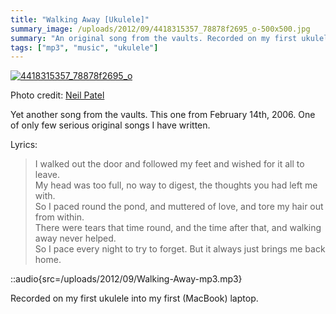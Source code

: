 ```yaml
---
title: "Walking Away [Ukulele]"
summary_image: /uploads/2012/09/4418315357_78878f2695_o-500x500.jpg
summary: "An original song from the vaults. Recorded on my first ukulele into my first (MacBook) laptop."
tags: ["mp3", "music", "ukulele"]
---
```


[![](/uploads/2012/09/4418315357_78878f2695_o-500x500.jpg "4418315357_78878f2695_o")](/uploads/2012/09/4418315357_78878f2695_o.jpg)

Photo credit: [Neil Patel](http://www.flickr.com/photos/realplastictrees/4418315357/)

Yet another song from the vaults. This one from February 14th, 2006. One of only few serious original songs I have written.

Lyrics:

> I walked out the door and followed my feet and wished for it all to leave.  
> My head was too full, no way to digest, the thoughts you had left me with.  
> So I paced round the pond, and muttered of love, and tore my hair out from within.  
> There were tears that time round, and the time after that, and walking away never helped.  
> So I pace every night to try to forget. But it always just brings me back home.

::audio{src=/uploads/2012/09/Walking-Away-mp3.mp3}

Recorded on my first ukulele into my first (MacBook) laptop.
